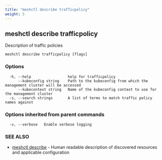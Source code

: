 ```yaml
---
title: "meshctl describe trafficpolicy"
weight: 5
---
```

## meshctl describe trafficpolicy

Description of traffic policies

```
meshctl describe trafficpolicy [flags]
```

### Options

```
  -h, --help                 help for trafficpolicy
      --kubeconfig string    Path to the kubeconfig from which the management cluster will be accessed
      --kubecontext string   Name of the kubeconfig context to use for the management cluster
  -s, --search strings       A list of terms to match traffic policy names against
```

### Options inherited from parent commands

```
  -v, --verbose   Enable verbose logging
```

### SEE ALSO

* [meshctl describe](../meshctl_describe)	 - Human readable description of discovered resources and applicable configuration

